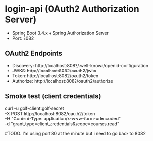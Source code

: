 # login-api (OAuth2 Authorization Server)

- Spring Boot 3.4.x + Spring Authorization Server
- Port: 8082

## OAuth2 Endpoints
- Discovery: http://localhost:8082/.well-known/openid-configuration
- JWKS:      http://localhost:8082/oauth2/jwks
- Token:     http://localhost:8082/oauth2/token
- Authorize: http://localhost:8082/oauth2/authorize

## Smoke test (client credentials)
curl -u golf-client:golf-secret \
  -X POST http://localhost:8082/oauth2/token \
  -H "Content-Type: application/x-www-form-urlencoded" \
  -d "grant_type=client_credentials&scope=courses.read"

#TODO.  I'm using port 80 at the minute but i need to go back to 8082
